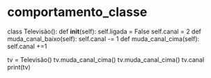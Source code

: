# comportamento_classe

class Televisão():
    def __init__(self):
        self.ligada = False
        self.canal = 2
    def muda_canal_baixo(self):
        self.canal -= 1
    def muda_canal_cima(self):
        self.canal +=1

tv = Televisão()
tv.muda_canal_cima()
tv.muda_canal_cima()
tv.canal
print(tv)
